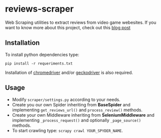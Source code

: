 # reviews-scraper

Web Scraping utilities to extract reviews from video game webesites. If you want to know more about this project, check out this 
[blog post](https://dagaji.netlify.app/p/scraping-game-reviews-websites-with-scrapy-and-selenium/)

## Installation

To install python dependencies type: 

`pip install -r requeriments.txt`

Installation of [chromedriver](https://chromedriver.chromium.org/) and/or [geckodriver](https://github.com/mozilla/geckodriver) is also required.

## Usage

* Modify `scraper/settings.py` according to your needs.
* Create you our own Spider inheriting from **BaseSpider** and implementing `get_reviews_url()` and `process_review()` methods.
* Create your own Middleware inheriting from **SeleniumMiddleware** and implementing `_process_request()` and optionally `_page_source()` methods.
* To start crawling type: `scrapy crawl YOUR_SPYDER_NAME`.



